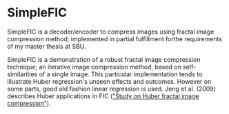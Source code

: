 SimpleFIC
=========

SimpleFIC is a decoder/encoder to compress images using fractal image compression method; implemented in partial fulfillment forthe requirements of my master thesis at SBU.

SimpleFIC is a demonstration of a robust fractal image compression technique; an iterative image compression method, based on self-similarities of a single image. This particular implementation tends to illustrate Huber regression's unseen effects and outcomes. However on some parts, good old fashion linear regression is used. Jeng et al. (2009) describes Huber applications in FIC (["Study on Huber fractal image compression"](http://www.ncbi.nlm.nih.gov/pubmed/19336305)).

